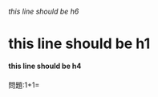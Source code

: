 ###### this line should be h6

# this line should be h1

#### this line should be h4

問題:1+1= <!-- hole 2 -->
